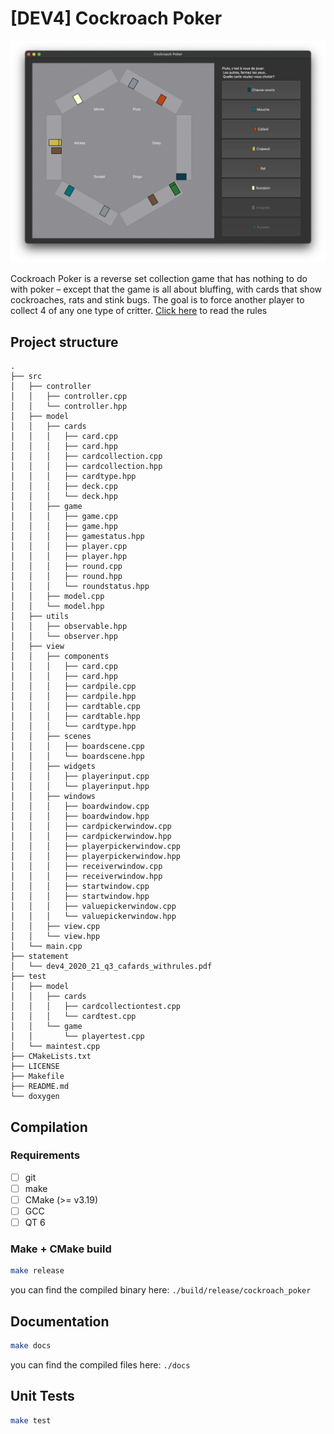 # [DEV4] Cockroach Poker

![Cockroach Poker](.github/preview.png)

Cockroach Poker is a reverse set collection game that has nothing to do with poker – except that the game is all about
bluffing, with cards that show cockroaches, rats and stink bugs. The goal is to force another player to collect 4 of any
one type of critter. [Click here](https://www.ultraboardgames.com/cockroach-poker/game-rules.php) to read the rules

## Project structure

```
.
├── src
│   ├── controller
│   │   ├── controller.cpp
│   │   └── controller.hpp
│   ├── model
│   │   ├── cards
│   │   │   ├── card.cpp
│   │   │   ├── card.hpp
│   │   │   ├── cardcollection.cpp
│   │   │   ├── cardcollection.hpp
│   │   │   ├── cardtype.hpp
│   │   │   ├── deck.cpp
│   │   │   └── deck.hpp
│   │   ├── game
│   │   │   ├── game.cpp
│   │   │   ├── game.hpp
│   │   │   ├── gamestatus.hpp
│   │   │   ├── player.cpp
│   │   │   ├── player.hpp
│   │   │   ├── round.cpp
│   │   │   ├── round.hpp
│   │   │   └── roundstatus.hpp
│   │   ├── model.cpp
│   │   └── model.hpp
│   ├── utils
│   │   ├── observable.hpp
│   │   └── observer.hpp
│   ├── view
│   │   ├── components
│   │   │   ├── card.cpp
│   │   │   ├── card.hpp
│   │   │   ├── cardpile.cpp
│   │   │   ├── cardpile.hpp
│   │   │   ├── cardtable.cpp
│   │   │   ├── cardtable.hpp
│   │   │   └── cardtype.hpp
│   │   ├── scenes
│   │   │   ├── boardscene.cpp
│   │   │   └── boardscene.hpp
│   │   ├── widgets
│   │   │   ├── playerinput.cpp
│   │   │   └── playerinput.hpp
│   │   ├── windows
│   │   │   ├── boardwindow.cpp
│   │   │   ├── boardwindow.hpp
│   │   │   ├── cardpickerwindow.cpp
│   │   │   ├── cardpickerwindow.hpp
│   │   │   ├── playerpickerwindow.cpp
│   │   │   ├── playerpickerwindow.hpp
│   │   │   ├── receiverwindow.cpp
│   │   │   ├── receiverwindow.hpp
│   │   │   ├── startwindow.cpp
│   │   │   ├── startwindow.hpp
│   │   │   ├── valuepickerwindow.cpp
│   │   │   └── valuepickerwindow.hpp
│   │   ├── view.cpp
│   │   └── view.hpp
│   └── main.cpp
├── statement
│   └── dev4_2020_21_q3_cafards_withrules.pdf
├── test
│   ├── model
│   │   ├── cards
│   │   │   ├── cardcollectiontest.cpp
│   │   │   └── cardtest.cpp
│   │   └── game
│   │       └── playertest.cpp
│   └── maintest.cpp
├── CMakeLists.txt
├── LICENSE
├── Makefile
├── README.md
└── doxygen
```

## Compilation

### Requirements

- [ ] git
- [ ] make
- [ ] CMake (>= v3.19)
- [ ] GCC
- [ ] QT 6

### Make + CMake build

```bash
make release
```

you can find the compiled binary here: `./build/release/cockroach_poker`

## Documentation

```bash
make docs
```

you can find the compiled files here: `./docs`

## Unit Tests

```bash
make test
```
